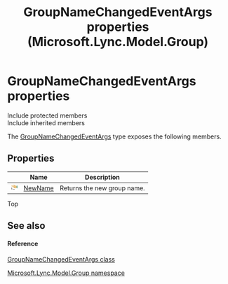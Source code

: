﻿---
title: GroupNameChangedEventArgs properties (Microsoft.Lync.Model.Group)
TOCTitle: GroupNameChangedEventArgs properties
ms:assetid: Properties.T:Microsoft.Lync.Model.Group.GroupNameChangedEventArgs_DI_3_UC_OCS14MrefLyncWPF
ms:mtpsurl: https://msdn.microsoft.com/en-us/library/microsoft.lync.model.group.groupnamechangedeventargs_di_3_uc_ocs14mreflyncwpf_properties(v=office.15)
ms:contentKeyID: 48589296
ms.date: 07/28/2014
mtps_version: v=office.15
---

# GroupNameChangedEventArgs properties

Include protected members  
Include inherited members  

The [GroupNameChangedEventArgs](groupnamechangedeventargs-class-microsoft-lync-model-group_2.md) type exposes the following members.

## Properties

<table>
<thead>
<tr class="header">
<th> </th>
<th>Name</th>
<th>Description</th>
</tr>
</thead>
<tbody>
<tr class="odd">
<td><img src="images/JJ275421.pubproperty(Office.15).gif" title="Public property" alt="Public property" /></td>
<td><a href="groupnamechangedeventargs-newname-property-microsoft-lync-model-group_2.md">NewName</a></td>
<td>Returns the new group name.</td>
</tr>
</tbody>
</table>


Top

## See also

#### Reference

[GroupNameChangedEventArgs class](groupnamechangedeventargs-class-microsoft-lync-model-group_2.md)

[Microsoft.Lync.Model.Group namespace](microsoft-lync-model-group-namespace_2.md)

